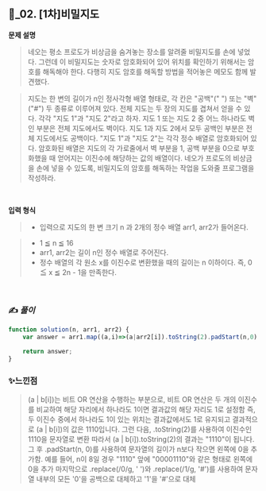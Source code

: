 ## 🔎_02. [1차]비밀지도

<b>문제 설명</b>
</br>
> 네오는 평소 프로도가 비상금을 숨겨놓는 장소를 알려줄 비밀지도를 손에 넣었다. 그런데 이 비밀지도는 숫자로 암호화되어 있어 위치를 확인하기 위해서는 암호를 해독해야 한다. 다행히 지도 암호를 해독할 방법을 적어놓은 메모도 함께 발견했다.

> 지도는 한 변의 길이가 n인 정사각형 배열 형태로, 각 칸은 "공백"(" ") 또는 "벽"("#") 두 종류로 이루어져 있다.
> 전체 지도는 두 장의 지도를 겹쳐서 얻을 수 있다. 각각 "지도 1"과 "지도 2"라고 하자. 지도 1 또는 지도 2 중 어느 하나라도 벽인 부분은 전체 지도에서도 벽이다. 지도 1과 지도 2에서 모두 공백인 부분은 전체 지도에서도 공백이다.
> "지도 1"과 "지도 2"는 각각 정수 배열로 암호화되어 있다.
> 암호화된 배열은 지도의 각 가로줄에서 벽 부분을 1, 공백 부분을 0으로 부호화했을 때 얻어지는 이진수에 해당하는 값의 배열이다.
> 네오가 프로도의 비상금을 손에 넣을 수 있도록, 비밀지도의 암호를 해독하는 작업을 도와줄 프로그램을 작성하라.
</br>

<b>입력 형식</b>
>- 입력으로 지도의 한 변 크기 n 과 2개의 정수 배열 arr1, arr2가 들어온다.

>- 1 ≦ n ≦ 16
>- arr1, arr2는 길이 n인 정수 배열로 주어진다.
>- 정수 배열의 각 원소 x를 이진수로 변환했을 때의 길이는 n 이하이다. 즉, 0 ≦ x ≦ 2n - 1을 만족한다.

<br>

### ✍️ _풀이_


```js
function solution(n, arr1, arr2) {
    var answer = arr1.map((a,i)=>(a|arr2[i]).toString(2).padStart(n,0).replace(/0/g,' ').replace(/1/g,'#'))

    return answer;
}
```



### ✨느낀점
> (a | b[i])는 비트 OR 연산을 수행하는 부분으로, 비트 OR 연산은 두 개의 이진수를 비교하여 해당 자리에서 하나라도 1이면 결과값의 해당 자리도 1로 설정함
> 즉, 두 이진수 중에서 하나라도 1이 있는 위치는 결과값에서도 1로 유지되고
> 결과적으로 (a | b[i])의 값은 1110입니다. 그런 다음, .toString(2)를 사용하여 이진수인 1110을 문자열로 변환
> 따라서 (a | b[i]).toString(2)의 결과는 "1110"이 됩니다.
> 그 후 .padStart(n, 0)를 사용하여 문자열의 길이가 n보다 작으면 왼쪽에 0을 추가함. 예를 들어, n이 8일 경우 "1110" 앞에 "00001110"와 같은 형태로 왼쪽에 0을 추가
> 마지막으로 .replace(/0/g, ' ')와 .replace(/1/g, '#')를 사용하여 문자열 내부의 모든 '0'을 공백으로 대체하고 '1'을 '#'으로 대체

